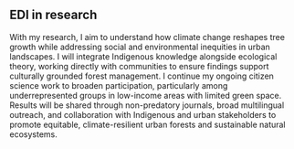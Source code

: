 ## EDI in research





With my research, I aim to understand how climate change reshapes tree growth while addressing social and environmental inequities in urban landscapes. I will integrate Indigenous knowledge alongside ecological theory, working directly with communities to ensure findings support culturally grounded forest management. I continue my ongoing citizen science work to broaden participation, particularly among underrepresented groups in low-income areas with limited green space. Results will be shared through non-predatory journals, broad multilingual outreach, and collaboration with Indigenous and urban stakeholders to promote equitable, climate-resilient urban forests and sustainable natural ecosystems.
